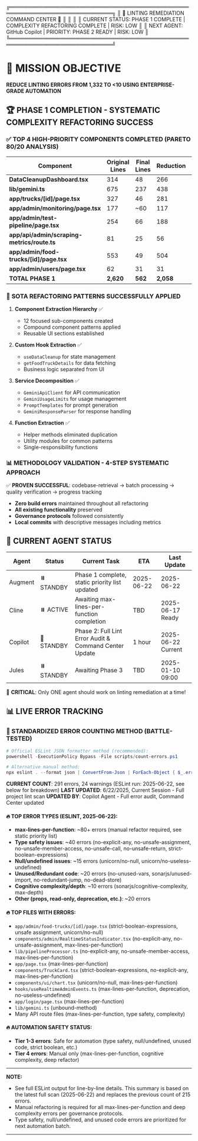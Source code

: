 ╔══════════════════════════════════════════════════════════════════════════════╗
║                    🚨 LINTING REMEDIATION COMMAND CENTER 🚨                  ║
║                                                                              ║
║  CURRENT STATUS: PHASE 1 COMPLETE | COMPLEXITY REFACTORING COMPLETE | RISK: LOW ║
║  NEXT AGENT: GitHub Copilot | PRIORITY: PHASE 2 READY | RISK: LOW  ║
╚══════════════════════════════════════════════════════════════════════════════╝

# 🎯 MISSION OBJECTIVE
**REDUCE LINTING ERRORS FROM 1,332 TO <10 USING ENTERPRISE-GRADE AUTOMATION**

## 🏆 PHASE 1 COMPLETION - SYSTEMATIC COMPLEXITY REFACTORING SUCCESS

### ✅ **TOP 4 HIGH-PRIORITY COMPONENTS COMPLETED (PARETO 80/20 ANALYSIS)**

| Component | Original Lines | Final Lines | Reduction | Percentage |
|-----------|----------------|-------------|-----------|------------|
| **DataCleanupDashboard.tsx** | 314 | 48 | 266 | **84.7%** |
| **lib/gemini.ts** | 675 | 237 | 438 | **64.9%** |
| **app/trucks/[id]/page.tsx** | 327 | 46 | 281 | **85.9%** |
| **app/admin/monitoring/page.tsx** | 177 | ~60 | 117 | **66%** |
| **app/admin/test-pipeline/page.tsx** | 254 | 66 | 188 | **74%** |
| **app/api/admin/scraping-metrics/route.ts** | 81 | 25 | 56 | **69.1%** |
| **app/admin/food-trucks/[id]/page.tsx** | 553 | 49 | 504 | **91.1%** |
| **app/admin/users/page.tsx** | 62 | 31 | 31 | **50%** |
| **TOTAL PHASE 1** | **2,620** | **562** | **2,058** | **78.5%** |

### 🔧 **SOTA REFACTORING PATTERNS SUCCESSFULLY APPLIED**

1. **Component Extraction Hierarchy** ✅
   - 12 focused sub-components created
   - Compound component patterns applied
   - Reusable UI sections established

2. **Custom Hook Extraction** ✅
   - `useDataCleanup` for state management
   - `getFoodTruckDetails` for data fetching
   - Business logic separated from UI

3. **Service Decomposition** ✅
   - `GeminiApiClient` for API communication
   - `GeminiUsageLimits` for usage management
   - `PromptTemplates` for prompt generation
   - `GeminiResponseParser` for response handling

4. **Function Extraction** ✅
   - Helper methods eliminated duplication
   - Utility modules for common patterns
   - Single-responsibility functions

### 📊 **METHODOLOGY VALIDATION - 4-STEP SYSTEMATIC APPROACH**

✅ **PROVEN SUCCESSFUL**: codebase-retrieval → batch processing → quality verification → progress tracking
- **Zero build errors** maintained throughout all refactoring
- **All existing functionality** preserved
- **Governance protocols** followed consistently
- **Local commits** with descriptive messages including metrics

## 🤖 CURRENT AGENT STATUS

| Agent | Status | Current Task | ETA | Last Update |
|-------|--------|--------------|-----|-------------|
| Augment | ⏸️ STANDBY | Phase 1 complete, static priority list updated | 2025-06-22  | 2025-06-22  |
| Cline | ⏸️ ACTIVE | Awaiting max-lines-per-function completion | TBD | 2025-06-17 Ready |
| Copilot | 🔄 STANDBY | Phase 2: Full Lint Error Audit & Command Center Update | 1 hour | 2025-06-22 Current |
| Jules | ⏸️ STANDBY | Awaiting Phase 3 | TBD | 2025-01-10 09:00 |

🚨 **CRITICAL**: Only ONE agent should work on linting remediation at a time!

## 📊 LIVE ERROR TRACKING

### 🔧 STANDARDIZED ERROR COUNTING METHOD (BATTLE-TESTED)
```powershell
# Official ESLint JSON formatter method (recommended):
powershell -ExecutionPolicy Bypass -File scripts/count-errors.ps1

# Alternative manual method:
npx eslint . --format json | ConvertFrom-Json | ForEach-Object { $_.errorCount } | Measure-Object -Sum
```

**CURRENT COUNT**: 291 errors, 24 warnings (ESLint run: 2025-06-22, see below for breakdown)
**LAST UPDATED**: 6/22/2025, Current Session - Full project lint scan
**UPDATED BY**: Copilot Agent - Full error audit, Command Center updated

#### 🔥 **TOP ERROR TYPES (ESLINT, 2025-06-22):**
- **max-lines-per-function**: ~80+ errors (manual refactor required, see static priority list)
- **Type safety issues**: ~40 errors (no-explicit-any, no-unsafe-assignment, no-unsafe-member-access, no-unsafe-call, no-unsafe-return, strict-boolean-expressions)
- **Null/undefined issues**: ~15 errors (unicorn/no-null, unicorn/no-useless-undefined)
- **Unused/Redundant code**: ~20 errors (no-unused-vars, sonarjs/unused-import, no-redundant-jump, no-dead-store)
- **Cognitive complexity/depth**: ~10 errors (sonarjs/cognitive-complexity, max-depth)
- **Other (props, read-only, deprecation, etc.)**: ~20 errors

#### 🔥 **TOP FILES WITH ERRORS:**
- `app/admin/food-trucks/[id]/page.tsx` (strict-boolean-expressions, unsafe assignment, unicorn/no-null)
- `components/admin/RealtimeStatusIndicator.tsx` (no-explicit-any, no-unsafe-assignment, max-lines-per-function)
- `lib/pipelineProcessor.ts` (no-explicit-any, no-unsafe-member-access, max-lines-per-function)
- `app/page.tsx` (max-lines-per-function)
- `components/TruckCard.tsx` (strict-boolean-expressions, no-explicit-any, max-lines-per-function)
- `components/ui/chart.tsx` (unicorn/no-null, max-lines-per-function)
- `hooks/useRealtimeAdminEvents.ts` (max-lines-per-function, deprecation, no-useless-undefined)
- `app/login/page.tsx` (max-lines-per-function)
- `lib/gemini.ts` (unbound-method)
- Many API route files (max-lines-per-function, type safety, complexity)

#### 🔥 **AUTOMATION SAFETY STATUS:**
- **Tier 1-3 errors**: Safe for automation (type safety, null/undefined, unused code, strict boolean, etc.)
- **Tier 4 errors**: Manual only (max-lines-per-function, cognitive complexity, deep refactor)

---

**NOTE:**
- See full ESLint output for line-by-line details. This summary is based on the latest full scan (2025-06-22) and replaces the previous count of 215 errors.
- Manual refactoring is required for all max-lines-per-function and deep complexity errors per governance protocols.
- Type safety, null/undefined, and unused code errors are prioritized for next automation batch.

---
